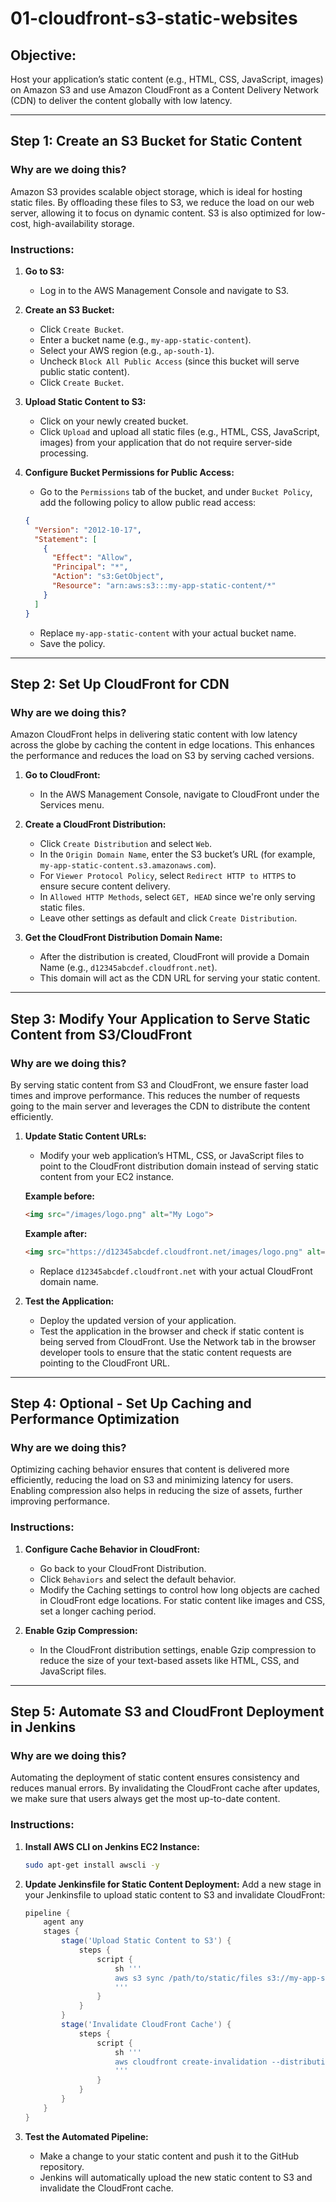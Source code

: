 # 01-cloudfront-s3-static-websites

## Objective:
Host your application’s static content (e.g., HTML, CSS, JavaScript, images) on Amazon S3 and use Amazon CloudFront as a Content Delivery Network (CDN) to deliver the content globally with low latency.

---

## Step 1: Create an S3 Bucket for Static Content

### Why are we doing this?
Amazon S3 provides scalable object storage, which is ideal for hosting static files. By offloading these files to S3, we reduce the load on our web server, allowing it to focus on dynamic content. S3 is also optimized for low-cost, high-availability storage.

### Instructions:
1. **Go to S3:**
   - Log in to the AWS Management Console and navigate to S3.

2. **Create an S3 Bucket:**
   - Click `Create Bucket`.
   - Enter a bucket name (e.g., `my-app-static-content`).
   - Select your AWS region (e.g., `ap-south-1`).
   - Uncheck `Block All Public Access` (since this bucket will serve public static content).
   - Click `Create Bucket`.

3. **Upload Static Content to S3:**
   - Click on your newly created bucket.
   - Click `Upload` and upload all static files (e.g., HTML, CSS, JavaScript, images) from your application that do not require server-side processing.

4. **Configure Bucket Permissions for Public Access:**
   - Go to the `Permissions` tab of the bucket, and under `Bucket Policy`, add the following policy to allow public read access:

   ```json
   {
     "Version": "2012-10-17",
     "Statement": [
       {
         "Effect": "Allow",
         "Principal": "*",
         "Action": "s3:GetObject",
         "Resource": "arn:aws:s3:::my-app-static-content/*"
       }
     ]
   }
   ```

   - Replace `my-app-static-content` with your actual bucket name.
   - Save the policy.

---

## Step 2: Set Up CloudFront for CDN

### Why are we doing this?
Amazon CloudFront helps in delivering static content with low latency across the globe by caching the content in edge locations. This enhances the performance and reduces the load on S3 by serving cached versions.

1. **Go to CloudFront:**
   - In the AWS Management Console, navigate to CloudFront under the Services menu.

2. **Create a CloudFront Distribution:**
   - Click `Create Distribution` and select `Web`.
   - In the `Origin Domain Name`, enter the S3 bucket’s URL (for example, `my-app-static-content.s3.amazonaws.com`).
   - For `Viewer Protocol Policy`, select `Redirect HTTP to HTTPS` to ensure secure content delivery.
   - In `Allowed HTTP Methods`, select `GET, HEAD` since we're only serving static files.
   - Leave other settings as default and click `Create Distribution`.

3. **Get the CloudFront Distribution Domain Name:**
   - After the distribution is created, CloudFront will provide a Domain Name (e.g., `d12345abcdef.cloudfront.net`).
   - This domain will act as the CDN URL for serving your static content.

---

## Step 3: Modify Your Application to Serve Static Content from S3/CloudFront

### Why are we doing this?
By serving static content from S3 and CloudFront, we ensure faster load times and improve performance. This reduces the number of requests going to the main server and leverages the CDN to distribute the content efficiently.

1. **Update Static Content URLs:**
   - Modify your web application’s HTML, CSS, or JavaScript files to point to the CloudFront distribution domain instead of serving static content from your EC2 instance.

   **Example before:**
   ```html
   <img src="/images/logo.png" alt="My Logo">
   ```

   **Example after:**
   ```html
   <img src="https://d12345abcdef.cloudfront.net/images/logo.png" alt="My Logo">
   ```

   - Replace `d12345abcdef.cloudfront.net` with your actual CloudFront domain name.

2. **Test the Application:**
   - Deploy the updated version of your application.
   - Test the application in the browser and check if static content is being served from CloudFront. Use the Network tab in the browser developer tools to ensure that the static content requests are pointing to the CloudFront URL.

---

## Step 4: Optional - Set Up Caching and Performance Optimization

### Why are we doing this?
Optimizing caching behavior ensures that content is delivered more efficiently, reducing the load on S3 and minimizing latency for users. Enabling compression also helps in reducing the size of assets, further improving performance.

### Instructions:
1. **Configure Cache Behavior in CloudFront:**
   - Go back to your CloudFront Distribution.
   - Click `Behaviors` and select the default behavior.
   - Modify the Caching settings to control how long objects are cached in CloudFront edge locations. For static content like images and CSS, set a longer caching period.

2. **Enable Gzip Compression:**
   - In the CloudFront distribution settings, enable Gzip compression to reduce the size of your text-based assets like HTML, CSS, and JavaScript files.

---

## Step 5: Automate S3 and CloudFront Deployment in Jenkins

### Why are we doing this?
Automating the deployment of static content ensures consistency and reduces manual errors. By invalidating the CloudFront cache after updates, we make sure that users always get the most up-to-date content.

### Instructions:
1. **Install AWS CLI on Jenkins EC2 Instance:**
   ```bash
   sudo apt-get install awscli -y
   ```

2. **Update Jenkinsfile for Static Content Deployment:**
   Add a new stage in your Jenkinsfile to upload static content to S3 and invalidate CloudFront:

   ```groovy
   pipeline {
       agent any
       stages {
           stage('Upload Static Content to S3') {
               steps {
                   script {
                       sh '''
                       aws s3 sync /path/to/static/files s3://my-app-static-content
                       '''
                   }
               }
           }
           stage('Invalidate CloudFront Cache') {
               steps {
                   script {
                       sh '''
                       aws cloudfront create-invalidation --distribution-id E1234567890 --paths "/*"
                       '''
                   }
               }
           }
       }
   }
   ```

3. **Test the Automated Pipeline:**
   - Make a change to your static content and push it to the GitHub repository.
   - Jenkins will automatically upload the new static content to S3 and invalidate the CloudFront cache.